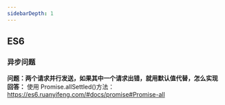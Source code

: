 ```yaml
---
sidebarDepth: 1
---
```


## ES6

### 异步问题

**问题：两个请求并行发送，如果其中一个请求出错，就用默认值代替，怎么实现**
**回答：**
使用 Promise.allSettled()方法：https://es6.ruanyifeng.com/#docs/promise#Promise-all
